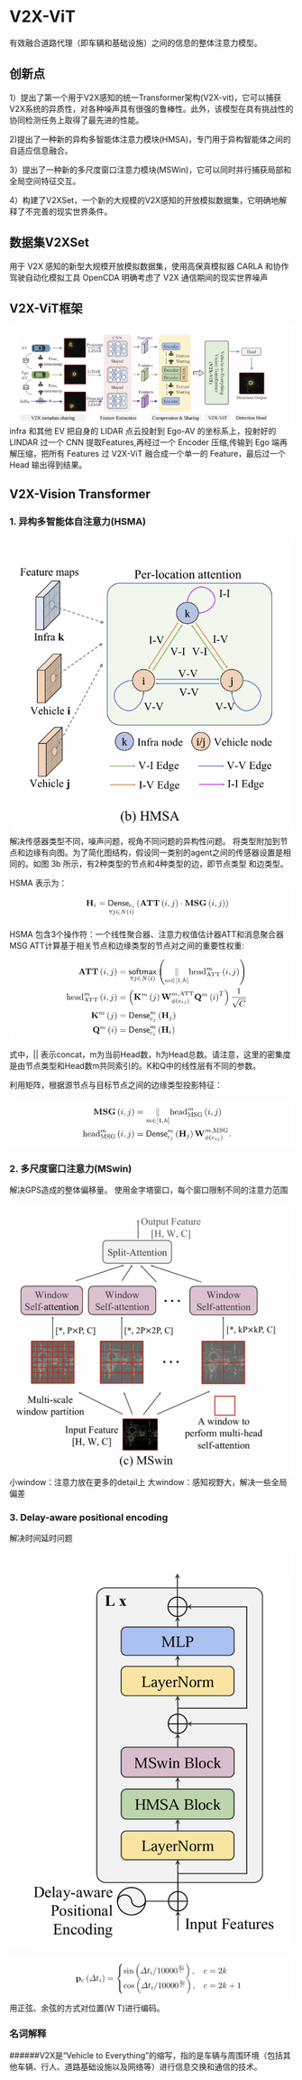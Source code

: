 # V2X-ViT
有效融合道路代理（即车辆和基础设施）之间的信息的整体注意力模型。



## 创新点
1）提出了第一个用于V2X感知的统一Transformer架构(V2X-vit)，它可以捕获V2X系统的异质性，对各种噪声具有很强的鲁棒性。此外，该模型在具有挑战性的协同检测任务上取得了最先进的性能。

2)提出了一种新的异构多智能体注意力模块(HMSA)，专门用于异构智能体之间的自适应信息融合。

3）提出了一种新的多尺度窗口注意力模块(MSWin)，它可以同时并行捕获局部和全局空间特征交互。

4）构建了V2XSet，一个新的大规模的V2X感知的开放模拟数据集，它明确地解释了不完善的现实世界条件。


## 数据集V2XSet
用于 V2X 感知的新型大规模开放模拟数据集，使用高保真模拟器 CARLA 和协作驾驶自动化模拟工具 OpenCDA 明确考虑了 V2X 通信期间的现实世界噪声

## V2X-ViT框架
![image](https://github.com/ZYJ-Group/paper/blob/main/WYJ/img/V2X-ViT.png)
infra 和其他 EV 把自身的 LIDAR 点云投射到 Ego-AV 的坐标系上，投射好的 LINDAR 过一个 CNN 提取Features,再经过一个 Encoder 压缩,传输到 Ego 端再解压缩，把所有 Features 过 V2X-ViT 融合成一个单一的 Feature，最后过一个 Head 输出得到结果。


## V2X-Vision Transformer
### 1. 异构多智能体自注意力(HSMA)
![image](https://github.com/ZYJ-Group/paper/blob/main/WYJ/img/HSMA.png)
解决传感器类型不同，噪声问题，视角不同问题的异构性问题。
将类型附加到节点和边缘有向图。为了简化图结构，假设同一类别的agent之间的传感器设置是相同的。如图 3b 所示，有2种类型的节点和4种类型的边，即节点类型 和边类型。


HSMA 表示为：
![image](https://github.com/ZYJ-Group/paper/blob/main/WYJ/img/HSMA(1).png)

HSMA 包含3个操作符：一个线性聚合器、注意力权值估计器ATT和消息聚合器MSG
ATT计算基于相关节点和边缘类型的节点对之间的重要性权重:

![image](https://github.com/ZYJ-Group/paper/blob/main/WYJ/img/HSMA(2).png)

式中，|| 表示concat，m为当前Head数，h为Head总数。请注意，这里的密集度是由节点类型和Head数m共同索引的。K和Q中的线性层有不同的参数。


利用矩阵，根据源节点与目标节点之间的边缘类型投影特征：

![image](https://github.com/ZYJ-Group/paper/blob/main/WYJ/img/HSMA(3).png)


### 2. 多尺度窗口注意力(MSwin)
解决GPS造成的整体偏移量。
使用金字塔窗口，每个窗口限制不同的注意力范围

![image](https://github.com/ZYJ-Group/paper/blob/main/WYJ/img/MSwin.png)
小window：注意力放在更多的detail上
大window：感知视野大，解决一些全局偏差


### 3. Delay-aware positional encoding
解决时间延时问题

![image](https://github.com/ZYJ-Group/paper/blob/main/WYJ/img/delay.png)

![image](https://github.com/ZYJ-Group/paper/blob/main/WYJ/img/delay(1).png)
用正弦、余弦的方式对位置(W T)进行编码。




### 名词解释
######V2X是“Vehicle to Everything”的缩写，指的是车辆与周围环境（包括其他车辆、行人、道路基础设施以及网络等）进行信息交换和通信的技术。



